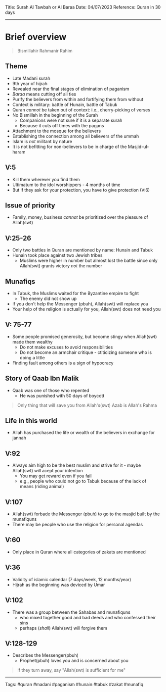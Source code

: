 Title: Surah Al Tawbah or Al Baraa
Date: 04/07/2023
Reference: Quran in 30 days

---

# Brief overview
> Bismillahir Rahmanir Rahim

## Theme
- Late Madani surah
- 9th year of hijrah
- Revealed near the final stages of elimination of paganism
- *Baraa* means cutting off all ties
- Purify the believers from within and fortifying them from without
- Context is military: battle of Hunain, battle of Tabuk
- Quran *cannot* be taken out of context: i.e., cherry-picking of verses
- No Bismillah in the beginning of the Surah
	- Companions were not sure if it is a separate surah
	- Because it cuts off times with the pagans
- Attachment to the mosque for the believers
- Establishing the connection among all believers of the ummah
- Islam is *not* militant by nature
- It is not befitting for non-believers to be in charge of the Masjid-ul-haram

## V:5
- Kill them wherever you find them
- Ultimatum to the idol worshippers - 4 months of time
- But if they ask for your protection, you have to give protection (V:6)

## Issue of priority
- Family, money, business *cannot* be prioritized over the pleasure of Allah(swt)

## V:25-26
- Only two battles in Quran are mentioned by name: Hunain and Tabuk
- Hunain took place against two Jewish tribes
	- Muslims were higher in number but almost lost the battle since only Allah(swt) grants victory *not* the number

## Munafiqs
- In Tabuk, the Muslims waited for the Byzantine empire to fight
	- The enemy did not show up
- If you don't help the Messenger (pbuh), Allah(swt) will replace you
- Your help of the religion is actually for you, Allah(swt) does not need you

## V: 75-77
- Some people promised generosity, but become stingy when Allah(swt) made them wealthy
	- Do not make excuses to avoid responsibilities
	- Do not become an armchair critique - ctiticizing someone who is doing a little
- Finding fault among others is a sign of hypocracy

## Story of Qaab Ibn Malik
- Qaab was one of those who repented
	- He was punished with 50 days of boycott

> Only thing that will save you from Allah's(swt) Azab is Allah's Rahma

## Life in this world
- Allah has purchased the life or wealth of the believers in exchange for jannah

## V:92
- Always aim high to be the best muslim and strive for it - maybe Allah(swt) will acept your intention
	- You may get reward even if you fail
	- e.g., people who could not go to Tabuk because of the lack of means (riding animal)

## V:107
- Allah(swt) forbade the Messenger (pbuh) to go to the masjid built by the munafiquns
- There may be people who use the religion for personal agendas

## V:60
- Only place in Quran where all categories of zakats are mentioned

## V:36
- Validity of islamic calendar (7 days/week, 12 months/year)
- Hijrah as the beginning was deviced by Umar

## V:102
- There was a group between the Sahabas and munafiquns
	- who mixed together good and bad deeds and who confessed their sins
	- perhaps (*shall*) Allah(swt) will forgive them

## V:128-129
- Describes the Messenger(pbuh)
	- Prophet(pbuh) loves you and is concerned about you

> If they turn away, say "Allah(swt) is sufficient for me"


---
Tags: #quran #madani #paganism #hunain #tabuk #zakat #munafiq